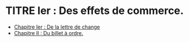 # TITRE Ier : Des effets de commerce.

- [Chapitre Ier : De la lettre de change](chapitre-ier)
- [Chapitre II : Du billet à ordre.](chapitre-ii)
